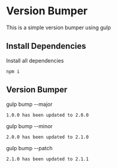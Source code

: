 # Version Bumper

This is a simple version bumper using gulp

## Install Dependencies
Install all dependencies
```
npm i
```

## Version Bumper

gulp bump --major
```
1.0.0 has been updated to 2.0.0
```
gulp bump --minor
```
2.0.0 has been updated to 2.1.0
```
gulp bump --patch
```
2.1.0 has been updated to 2.1.1
```
